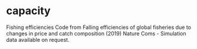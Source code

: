 # capacity
Fishing efficiencies
Code from Falling efficiencies of global fisheries due to changes in price and catch composition (2019) Nature Coms - Simulation data available on request.
